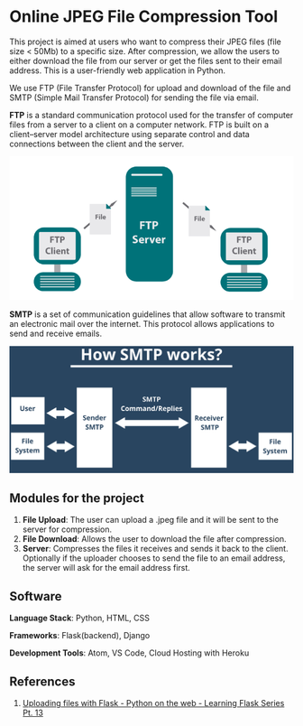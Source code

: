 # Online JPEG File Compression Tool

This project is aimed at users who want to compress their JPEG files (file size &lt; 50Mb) to a specific size. After compression, we allow the users to either download the file from our server or get the files sent to their email address. This is a user-friendly web application in Python.

We use FTP (File Transfer Protocol) for upload and download of the file and SMTP (Simple Mail Transfer Protocol) for sending the file via email.

**FTP** is a standard communication protocol used for the transfer of computer files from a server to a client on a computer network. FTP is built on a client–server model architecture using separate control and data connections between the client and the server.

![FTP Diagram](flask_app/images/ftp-diagram.png)

**SMTP** is a set of communication guidelines that allow software to transmit an electronic mail over the internet. This protocol allows applications to send and receive emails.

![How SMTP Works?](flask_app/images/how-smtp-works.png)

## Modules for the project

1. **File Upload**: The user can upload a .jpeg file and it will be sent to the server for compression.
2. **File Download**: Allows the user to download the file after compression.
3. **Server**: Compresses the files it receives and sends it back to the client. Optionally if the uploader chooses to send the file to an email address, the server will ask for the email address first.

## Software

**Language Stack**: Python, HTML, CSS

**Frameworks**: Flask(backend), Django

**Development Tools**: Atom, VS Code, Cloud Hosting with Heroku

## References

1. [Uploading files with Flask - Python on the web - Learning Flask Series Pt. 13](https://www.youtube.com/watch?v=6WruncSoCdI)
